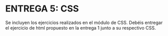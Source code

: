 # ENTREGA 5: CSS

Se incluyen los ejercicios realizados en el módulo de CSS. Debéis entregar el ejercicio de html propuesto en la entrega 1 junto a su respectivo CSS.
